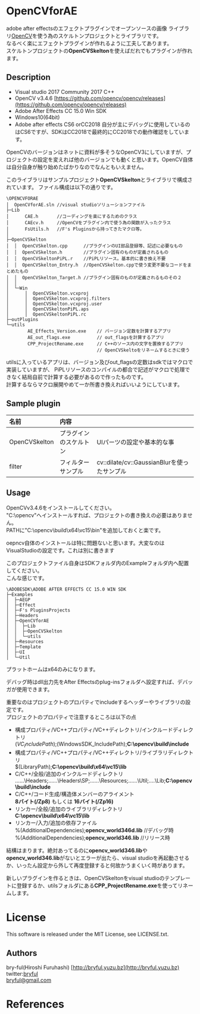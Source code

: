  # OpenCVforAE
adobe after effectsのエフェクトプラグインでオープンソースの画像
ライブラリ[OpenCV](https://github.com/opencv/opencv)を使う為のスケルトンプロジェクトとライブラリです。  
なるべく楽にエフェクトプラグインが作れるように工夫してあります。  
スケルトンプロジェクトの**OpenCVSkelton**を使えばだれでもプラグインが作れます。

 ## Description
 * Visual studio 2017 Community 2017 C++
 * OpenCV v3.4.6 [https://github.com/opencv/opencv/releases](https://github.com/opencv/opencv/releases)
 * Adobe After Effects CC 15.0 Win SDK
 * Windows10(64bit)
 * Adobe after effects CS6 orCC2018
自分が主にデバッグに使用しているのはCS6ですが、SDKはCC2018で最終的にCC2018での動作確認をしています。  
    
  OpenCVのバージョンはネットに資料が多そうなOpenCV3にしていますが、プロジェクトの設定を変えれば他のバージョンでも動くと思います。OpenCV自体は自分自身が触り始めたばかりなのでなんともいえません。    

 このライブラリはサンプルプロジェクト**OpenCVSkelton**とライブラリで構成されています。
 ファイル構成は以下の通りです。
```
\OPENCVFORAE
│  OpenCVforAE.sln //visual studioソリューションファイル
├─Lib
│      CAE.h       //コーディングを楽にするためのクラス
│      CAEcv.h     //OpenCVをプラグイン内で使う為の関数が入ったクラス
│      FsUtils.h   //F's Pluginsから持ってきたマクロ等。
│      
├─OpenCVSkelton
│  │  OpenCVSkelton.cpp      //プラグインのUI部品登録等、記述に必要なもの
│  │  OpenCVSkelton.h        //プラグイン固有のものが定義されるもの
│  │  OpenCVSkeltonPiPL.r    //PiPLリソース。基本的に書き換え不要
│  │  OpenCVSkelton_Entry.h  //OpenCVSkelton.cppで使う変更不要なコードをまとめたもの
│  │  OpenCVSkelton_Target.h //プラグイン固有のものが定義されるものその２
│  │  
│  └─Win
│      │  OpenCVSkelton.vcxproj
│      │  OpenCVSkelton.vcxproj.filters
│      │  OpenCVSkelton.vcxproj.user
│      │  OpenCVSkeltonPiPL.aps
│      │  OpenCVSkeltonPiPL.rc
├─outPlugins
└─utils
        AE_Effects_Version.exe    // バージョン定数を計算するアプリ
        AE_out_flags.exe          // out_flagsを計算するアプリ
        CPP_ProjectRename.exe     // C++のソース内の文字を置換するアプリ
                                  // OpenCVSkeltoをリネームするときに使う
```
utilsに入っているアプリは、バージョン及びout_flagsの定数はsdkではマクロで実装していますが、
PiPLリソースのコンパイルの都合で記述がマクロで処理できなく結局自前で計算する必要があるので作ったものです。  
計算するならマクロ展開やめて一か所書き換えればいいようにしています。

 ## Sample plugin
| 名前 | 内容 |  |
|:-----------|:------------|:------------|
| OpenCVSkelton  | プラグインのスケルトン | UIパーツの設定や基本的な事 |
| filter| フィルターサンプル | cv::dilate/cv::GaussianBlurを使ったサンプル |
  
## Usage
OpenCVv3.4.6をインストールしてください。  
"C:\opencv"へインストールすれば、プロジェクトの書き換えの必要はありません。  
PATHに"C:\opencv\build\x64\vc15\bin"を追加しておくと楽です。  
  
oepncv自体のインストールは特に問題ないと思います。大変なのはVisualStudioの設定です。これは別に書きます

このプロジェクトファイル自身はSDKフォルダ内のExampleフォルダ内へ配置してください。  
こんな感じです。  
```
\ADOBESDK\ADOBE AFTER EFFECTS CC 15.0 WIN SDK
├─Examples
│  ├─AEGP
│  ├─Effect
│  ├─F's PluginsProjects
│  ├─Headers
│  ├─OpenCVforAE
│  │  ├─Lib
│  │  ├─OpenCVSkelton
│  │  └─utils
│  ├─Resources
│  ├─Template
│  ├─UI
│  └─Util
```
プラットホームはx64のみになります。

デバッグ時はdll出力先をAfter Effectsのplug-insフォルダへ設定すれば、デバッガが使用できます。

重要なのはプロジェクトのプロパティでincludeするヘッダーやライブラリの設定です。  
プロジェクトのプロパティで注意するところは以下の点  
 * 構成プロパティ/VC++プロパティ/VC++ディレクトリ/インクルードディレクトリ  
$(VC_IncludePath);$(WindowsSDK_IncludePath);**C:\opencv\build\include**
 * 構成プロパティ/VC++プロパティ/VC++ディレクトリ/ライブラリディレクトリ  
$(LibraryPath);**C:\opencv\build\x64\vc15\lib**
 * C/C++/全般/追加のインクルードディレクトリ 
..\..\..\Headers;..\..\..\Headers\SP;..\..\..\Resources;..\..\..\Util;..\..\Lib;**C:\opencv\build\include**
 * C/C++/コード生成/構造体メンバーのアライメント  
**8バイト(/Zp8)** もしくは **16バイト(/Zp16)**
 * リンカー/全般/追加のライブラリディレクトリ  
**C:\opencv\build\x64\vc15\lib**
 * リンカー/入力/追加の依存ファイル  
%(AdditionalDependencies);**opencv_world346d.lib** //デバッグ時  
%(AdditionalDependencies);**opencv_world346.lib** //リリース時

結構はまります。絶対あってるのに**opencv_world346.lib**や**opencv_world346.lib**がないとエラーが出たら、visual studioを再起動させるか、いったん設定から外して再度登録すると何故かうまくいく時があります。
  
新しいプラグインを作るときは、OpenCVSkeltonをvisual studioのテンプレートに登録するか、utilsフォルダにある**CPP_ProjectRename.exe**を使ってリネームします。  

# License
This software is released under the MIT License, see LICENSE.txt. 
  

## Authors

bry-ful(Hiroshi Furuhashi) [http://bryful.yuzu.bz](http://bryful.yuzu.bz)  
twitter:[bryful](https://twitter.com/bryful)  
bryful@gmail.com  

# References

